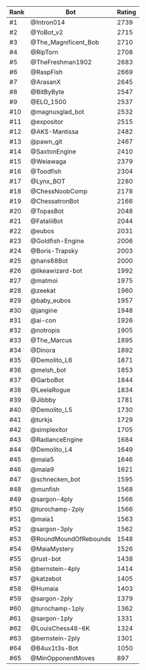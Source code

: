 Rank|Bot|Rating
---|---|---
#1|@Intron014|2739
#2|@YoBot_v2|2715
#3|@The_Magnificent_Bob|2710
#4|@RipTorn|2708
#5|@TheFreshman1902|2683
#6|@RaspFish|2669
#7|@ArasanX|2645
#8|@BitByByte|2547
#9|@ELO_1500|2537
#10|@magnusglad_bot|2532
#11|@expositor|2515
#12|@AKS-Mantissa|2482
#13|@pawn_git|2467
#14|@SaxtonEngine|2410
#15|@Weiawaga|2379
#16|@Toodfish|2304
#17|@Lynx_BOT|2280
#18|@ChessNoobComp|2178
#19|@ChessatronBot|2166
#20|@TopasBot|2048
#21|@FataliiBot|2044
#22|@eubos|2031
#23|@Goldfish-Engine|2006
#24|@Boris-Trapsky|2003
#25|@hans68Bot|2000
#26|@likeawizard-bot|1992
#27|@matmoi|1975
#28|@zeekat|1960
#29|@baby_eubos|1957
#30|@jangine|1948
#31|@ai-con|1926
#32|@notropis|1905
#33|@The_Marcus|1895
#34|@Dinora|1892
#35|@Demolito_L6|1871
#36|@melsh_bot|1853
#37|@GarboBot|1844
#38|@LeelaRogue|1834
#39|@Jibbby|1781
#40|@Demolito_L5|1730
#41|@turkjs|1729
#42|@simplexitor|1705
#43|@RadianceEngine|1684
#44|@Demolito_L4|1649
#45|@maia5|1646
#46|@maia9|1621
#47|@schnecken_bot|1595
#48|@munfish|1568
#49|@sargon-4ply|1566
#50|@turochamp-2ply|1566
#51|@maia1|1563
#52|@sargon-3ply|1562
#53|@RoundMoundOfRebounds|1548
#54|@MaiaMystery|1526
#55|@rust-bot|1438
#56|@bernstein-4ply|1414
#57|@katzebot|1405
#58|@Humaia|1403
#59|@sargon-2ply|1379
#60|@turochamp-1ply|1362
#61|@sargon-1ply|1331
#62|@LouisChess48-6K|1324
#63|@bernstein-2ply|1301
#64|@B4ux1t3s-Bot|1050
#65|@MinOpponentMoves|897
